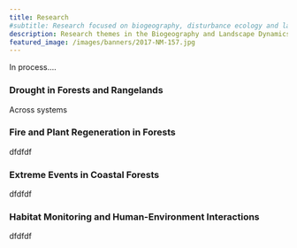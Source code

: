 ```yaml
---
title: Research
#subtitle: Research focused on biogeography, disturbance ecology and landscape change at Kent State University
description: Research themes in the Biogeography and Landscape Dynamics Lab run by Dr. Tim Assal at Kent State University
featured_image: /images/banners/2017-NM-157.jpg
---
```


In process....

### Drought in Forests and Rangelands

Across systems

### Fire and Plant Regeneration in Forests

dfdfdf

### Extreme Events in Coastal Forests 

dfdfdf

### Habitat Monitoring and Human-Environment Interactions

dfdfdf

